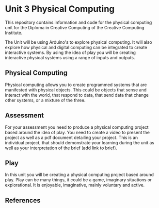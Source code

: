# Unit 3 Physical Computing
This repository contains information and code for the physical computing unit for the Diploma in Creative Computing of the Creative Computing Institute.

The Unit will be using Arduino's to explore physical computing. It will also explore how physical and digital computing can be integrated to create interactive systems. By using the idea of play you will be creating interactive physical systems using a range of inputs and outputs. 

## Physical Computing
 Physical computing allows you to create programmed systems that are manifested with physical objects. This could be objects that sense and interact with the world, that respond to data, that send data that change other systems, or a mixture of the three.

## Assessment
For your assessment you need to produce a physical computing project based around the idea of play. You need to create a video to present the project as well as a pdf document detailing your project. This is an individual project, that should demonstrate your learning during the unit as well as your interpretation of the brief (add link to brief).

## Play
In this unit you will be creating a physical computing project based around play. Play can be many things, it could be a game, imaginary situations or explorational. It is enjoyable, imaginative, mainly voluntary and active.

## References
These are some of the materials I used as reference when writing this unit:

Arduino projects book [pdf](https://bastiaanvanhengel.files.wordpress.com/2016/06/arduino_projects_book.pdf)

Instructables [website](https://www.instructables.com/) - various Arduino projects

Arduino [website](https://www.arduino.cc/)

Rules of play - game design fundamentals by Katie Salen Tekinbaş and Eric Zimmerman 

Seriously Considering Play - Designing interactive learning environments based on the blending of microworlds, simulations, and games by Lloyd P. Rieber 1996

## Week 1 - Thursday 22nd October 2020: Introduction to Physical computing
This workshop will include an introduction to physical computing, Arduino and play. There will be a demonstration on setting up the Arduino programming environment and getting started with some basic components. You will start to connect components to an Arduino and write a short program.

### Week 1 materials
Week 1 [slides](https://developdata.github.io/unit3_week_01)
Arduino projects book [pdf](https://bastiaanvanhengel.files.wordpress.com/2016/06/arduino_projects_book.pdf)

### Homework
Over the next three weeks, in groups of three you will be going through the Arduino project book as homework. 

## Week 2 - Thursday 29th October 2020: Introduction to JavaScript and Node.js
If you want to mix physical components with digital interfaces using a browser page is a good way to do it, which means getting to know some web languages including HTML, CSS and JavaScript. This workshop will be an introduction to JavaScript and Node.js. JavaScript

If you want to mix physical components with digital interfaces using a browser page is a good way to do it, which means getting to know some web languages including HTML, CSS and JavaScript. This workshop will be an introduction to JavaScript and Node.js. 

### Week 2 materials
Week 1 [slides]()

Getting started [with JavaScript]( https://glitch.com/edit/#!/start-javascript)

Setting up [Node.js]( https://glitch.com/edit/#!/start-nodeapp)
[Websockets]( https://glitch.com/edit/#!/start-sockets)

### Homework
In your groups of three keep working through the Arduino project book, as you go, try remixing a bit.


